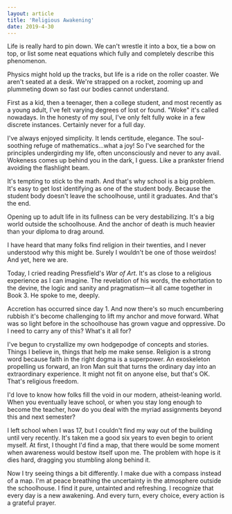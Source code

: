 ```yaml
---
layout: article
title: 'Religious Awakening'
date: 2019-4-30
---
```


Life is really hard to pin down. We can't wrestle it into a box, tie a bow on top, or list some neat equations which fully and completely describe this phenomenon.

Physics might hold up the tracks, but life is a ride on the roller coaster. We aren't seated at a desk. We're strapped on a rocket, zooming up and plummeting down so fast our bodies cannot understand.

First as a kid, then a teenager, then a college student, and most recently as a young adult, I've felt varying degrees of lost or found. "Woke" it's called nowadays. In the honesty of my soul, I've only felt fully woke in a few discrete instances. Certainly never for a full day.

I've always enjoyed simplicity. It lends certitude, elegance. The soul-soothing refuge of mathematics...what a joy! So I've searched for the principles undergirding my life, often unconsciously and never to any avail. Wokeness comes up behind you in the dark, I guess. Like a prankster friend avoiding the flashlight beam.

It's tempting to stick to the math. And that's why school is a big problem. It's easy to get lost identifying as one of the student body. Because the student body doesn't leave the schoolhouse, until it graduates. And that's the end.

Opening up to adult life in its fullness can be very destabilizing. It's a big world outside the schoolhouse. And the anchor of death is much heavier than your diploma to drag around.

I have heard that many folks find religion in their twenties, and I never understood why this might be. Surely I wouldn't be one of those weirdos! And yet, here we are.

Today, I cried reading Pressfield's _War of Art_. It's as close to a religious experience as I can imagine. The revelation of his words, the exhortation to the devine, the logic and sanity and pragmatism&mdash;it all came together in Book 3. He spoke to me, deeply.

Accretion has occurred since day 1. And now there's so much encumbering rubbish it's become challenging to lift my anchor and move forward. What was so light before in the schoolhouse has grown vague and oppressive. Do I need to carry any of this? What's it all for?

I've begun to crystallize my own hodgepodge of concepts and stories. Things I believe in, things that help me make sense. Religion is a strong word because faith in the right dogma is a superpower. An exoskeleton propelling us forward, an Iron Man suit that turns the ordinary day into an extraordinary experience. It might not fit on anyone else, but that's OK. That's religious freedom.

I'd love to know how folks fill the void in our modern, atheist-leaning world. When you eventually leave school, or when you stay long enough to become the teacher, how do you deal with the myriad assignments beyond this and next semester?

I left school when I was 17, but I couldn't find my way out of the building until very recently. It's taken me a good six years to even begin to orient myself. At first, I thought I'd find a map, that there would be some moment when awareness would bestow itself upon me. The problem with hope is it dies hard, dragging you stumbling along behind it.

Now I try seeing things a bit differently. I make due with a compass instead of a map. I'm at peace breathing the uncertainty in the atmosphere outside the schoolhouse. I find it pure, untainted and refreshing. I recognize that every day is a new awakening. And every turn, every choice, every action is a grateful prayer.
